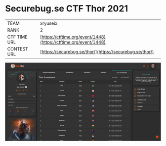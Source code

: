 <!-- @format -->

# Securebug.se CTF Thor 2021

|||
| :--- | :--- |
| TEAM | xryuseix |
| RANK | 2 |
| CTF TIME URL | [https://ctftime.org/event/1448](https://ctftime.org/event/1448) |
| CONTEST URL | [https://securebug.se/thor/](https://securebug.se/thor/) |

![Rank](images/rank.png)